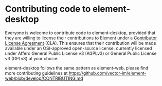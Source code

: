 # Contributing code to element-desktop

Everyone is welcome to contribute code to element-desktop, provided that they are willing to license their contributions to Element under a [Contributor License Agreement](https://cla-assistant.io/element-hq/element-desktop) (CLA). This ensures that their contribution will be made available under an OSI-approved open-source license, currently licensed under Affero General Public License v3 (AGPLv3) or General Public License v3 (GPLv3) at your choice.

element-desktop follows the same pattern as element-web, please find more contributing guidelines at https://github.com/vector-im/element-web/blob/develop/CONTRIBUTING.md
